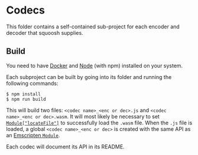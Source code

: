 # Codecs

This folder contains a self-contained sub-project for each encoder and decoder that squoosh supplies.

## Build

You need to have [Docker](https://www.docker.com/) and [Node](https://nodejs.org/) (with npm) installed on your system.

Each subproject can be built by going into its folder and running the following commands:

```
$ npm install
$ npm run build
```

This will build two files: `<codec name>_<enc or dec>.js` and `<codec name>_<enc or dec>.wasm`. It will most likely be necessary to set [`Module["locateFile"]`](https://kripken.github.io/emscripten-site/docs/api_reference/module.html#affecting-execution) to successfully load the `.wasm` file. When the `.js` file is loaded, a global `<codec name>_<enc or dec>` is created with the same API as an [Emscripten `Module`](https://kripken.github.io/emscripten-site/docs/api_reference/module.html).

Each codec will document its API in its README.
